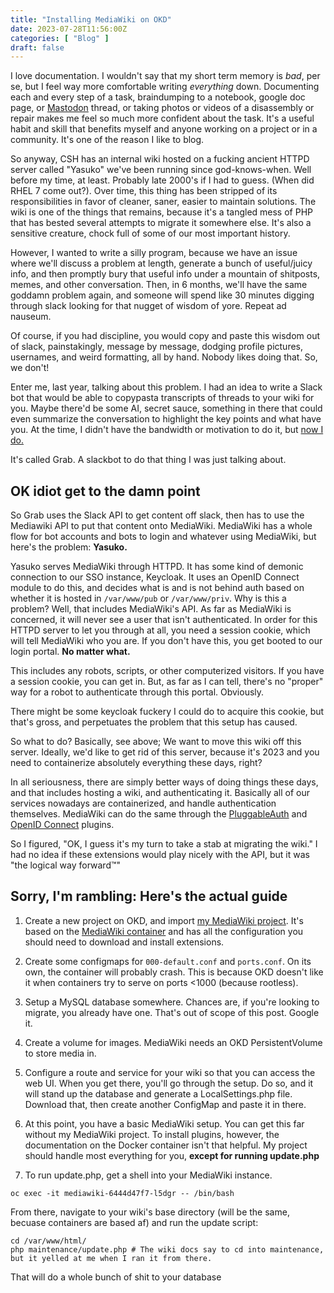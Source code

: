 ```yaml
---
title: "Installing MediaWiki on OKD"
date: 2023-07-28T11:56:00Z
categories: [ "Blog" ]
draft: false
---
```


I love documentation. I wouldn't say that my short term memory is _bad_, per se, but I feel way more comfortable writing _everything_ down. Documenting each and every step of a task, braindumping to a notebook, google doc page, or [Mastodon](https://www.librepunk.club/@will/110770681816319368) thread, or taking photos or videos of a disassembly or repair makes me feel so much more confident about the task. It's a useful habit and skill that benefits myself and anyone working on a project or in a community. It's one of the reason I like to blog.

So anyway, CSH has an internal wiki hosted on a fucking ancient HTTPD server called "Yasuko" we've been running since god-knows-when. Well before my time, at least. Probably late 2000's if I had to guess. (When did RHEL 7 come out?). Over time, this thing has been stripped of its responsibilities in favor of cleaner, saner, easier to maintain solutions. The wiki is one of the things that remains, because it's a tangled mess of PHP that has bested several attempts to migrate it somewhere else. It's also a sensitive creature, chock full of some of our most important history.

However, I wanted to write a silly program, because we have an issue where we'll discuss a problem at length, generate a bunch of useful/juicy info, and then promptly bury that useful info under a mountain of shitposts, memes, and other conversation. Then, in 6 months, we'll have the same goddamn problem again, and someone will spend like 30 minutes digging through slack looking for that nugget of wisdom of yore. Repeat ad nauseum.

Of course, if you had discipline, you would copy and paste this wisdom out of slack, painstakingly, message by message, dodging profile pictures, usernames, and weird formatting, all by hand. Nobody likes doing that. So, we don't!

Enter me, last year, talking about this problem. I had an idea to write a Slack bot that would be able to copypasta transcripts of threads to your wiki for you. Maybe there'd be some AI, secret sauce, something in there that could even summarize the conversation to highlight the key points and what have you. At the time, I didn't have the bandwidth or motivation to do it, but [now I do.](https://github.com/willnilges/grab)

It's called Grab. A slackbot to do that thing I was just talking about.

## OK idiot get to the damn point

So Grab uses the Slack API to get content off slack, then has to use the Mediawiki API to put that content onto MediaWiki. MediaWiki has a whole flow for bot accounts and bots to login and whatever using MediaWiki, but here's the problem: **Yasuko.**

Yasuko serves MediaWiki through HTTPD. It has some kind of demonic connection to our SSO instance, Keycloak. It uses an OpenID Connect module to do this, and decides what is and is not behind auth based on whether it is hosted in `/var/www/pub` or `/var/www/priv`. Why is this a problem? Well, that includes MediaWiki's API. As far as MediaWiki is concerned, it will never see a user that isn't authenticated. In order for this HTTPD server to let you through at all, you need a session cookie, which will tell MediaWiki who you are. If you don't have this, you get booted to our login portal. **No matter what.**

This includes any robots, scripts, or other computerized visitors. If you have a session cookie, you can get in. But, as far as I can tell, there's no "proper" way for a robot to authenticate through this portal. Obviously.

There might be some keycloak fuckery I could do to acquire this cookie, but that's gross, and perpetuates the problem that this setup has caused.

So what to do? Basically, see above; We want to move this wiki off this server. Ideally, we'd like to get rid of this server, because it's 2023 and you need to containerize absolutely everything these days, right?

In all seriousness, there are simply better ways of doing things these days, and that includes hosting a wiki, and authenticating it. Basically all of our services nowadays are containerized, and handle authentication themselves. MediaWiki can do the same through the [PluggableAuth](https://www.mediawiki.org/wiki/Extension:PluggableAuth) and [OpenID Connect](https://www.mediawiki.org/wiki/Extension:OpenID_Connect) plugins.

So I figured, "OK, I guess it's my turn to take a stab at migrating the wiki." I had no idea if these extensions would play nicely with the API, but it was "the logical way forward™"

## Sorry, I'm rambling: Here's the actual guide

1. Create a new project on OKD, and import [my MediaWiki project](https://github.com/willnilges/willnilges-mediawiki). It's based on the [MediaWiki container](https://hub.docker.com/_/mediawiki) and has all the configuration you should need to download and install extensions.

2. Create some configmaps for `000-default.conf` and `ports.conf`. On its own, the container will probably crash. This is because OKD doesn't like it when containers try to serve on ports <1000 (because rootless).

3. Setup a MySQL database somewhere. Chances are, if you're looking to migrate, you already have one. That's out of scope of this post. Google it.

4. Create a volume for images. MediaWiki needs an OKD PersistentVolume to store media in.

5. Configure a route and service for your wiki so that you can access the web UI. When you get there, you'll go through the setup. Do so, and it will stand up the database and generate a LocalSettings.php file. Download that, then create another ConfigMap and paste it in there.

6. At this point, you have a basic MediaWiki setup. You can get this far without my MediaWiki project. To install plugins, however, the documentation on the Docker container isn't that helpful. My project should handle most everything for you, **except for running update.php**

7. To run update.php, get a shell into your MediaWiki instance.

```
oc exec -it mediawiki-6444d47f7-l5dgr -- /bin/bash
```

From there, navigate to your wiki's base directory (will be the same, becuase containers are based af) and run the update script:

```
cd /var/www/html/
php maintenance/update.php # The wiki docs say to cd into maintenance, but it yelled at me when I ran it from there.
```

That will do a whole bunch of shit to your database
